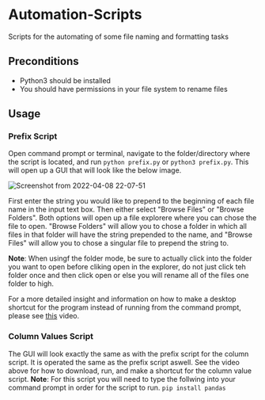# Automation-Scripts
Scripts for the automating of some file naming and formatting tasks

## Preconditions
* Python3 should be installed
* You should have permissions in your file system to rename files

## Usage

### Prefix Script
Open command prompt or terminal, navigate to the folder/directory where the script is located, and run `python prefix.py` or `python3 prefix.py`. This will open up a GUI that will look like the below image.

![Screenshot from 2022-04-08 22-07-51](https://user-images.githubusercontent.com/45480121/162555697-6b59c012-d9e1-448a-8339-78e2f0fcfd05.png)

First enter the string you would like to prepend to the beginning of each file name in the input text box. Then either select "Browse Files" or "Browse Folders". Both options will open up a file explorere where you can chose the file to open. "Browse Folders" will allow you to chose a folder in which all files in that folder will have the string prepended to the name, and "Browse Files" will allow you to chose a singular file to prepend the string to.

**Note**: When usingf the folder mode, be sure to actually click into the folder you want to open before cliking open in the explorer, do not just click teh folder once and then click open or else you will rename all of the files one folder to high.

For a more detailed insight and information on how to make a desktop shortcut for the program instead of running from the command prompt, please see [this](https://watch.screencastify.com/v/9sCturQTdoSnaCQqt6WV) video.

### Column Values Script
The GUI will look exactly the same as with the prefix script for the column script. It is operated the same as the prefix script aswell. See the video above for how to download, run, and make a shortcut for the column value script.
**Note**: For this script you will need to type the follwing into your command prompt in order for the script to run. `pip install pandas`
